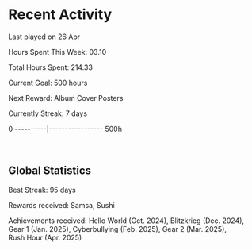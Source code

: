 # Recent Activity
Last played on 26 Apr  

Hours Spent This Week: 03.10  

Total Hours Spent: 214.33  

Current Goal: 500 hours  

Next Reward: Album Cover Posters 

Currently Streak: 7 days 

0 ----------|----------------- 500h  
<br><br>

## Global Statistics
Best Streak: 95 days

Rewards received: Samsa, Sushi

Achievements received: Hello World (Oct. 2024), Blitzkrieg (Dec. 2024), Gear 1 (Jan. 2025), Cyberbullying (Feb. 2025), Gear 2 (Mar. 2025),  
Rush Hour (Apr. 2025)

